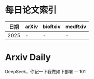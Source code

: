 # 每日论文索引

| 日期 | arXiv | bioRxiv | medRxiv |
|------|-------|---------|---------|
| 2025 | - | - | - |




































































































































































































































































































































































































































































































































# Arxiv Daily


DeepSeek，你记一下我做如下部署 -- 101
